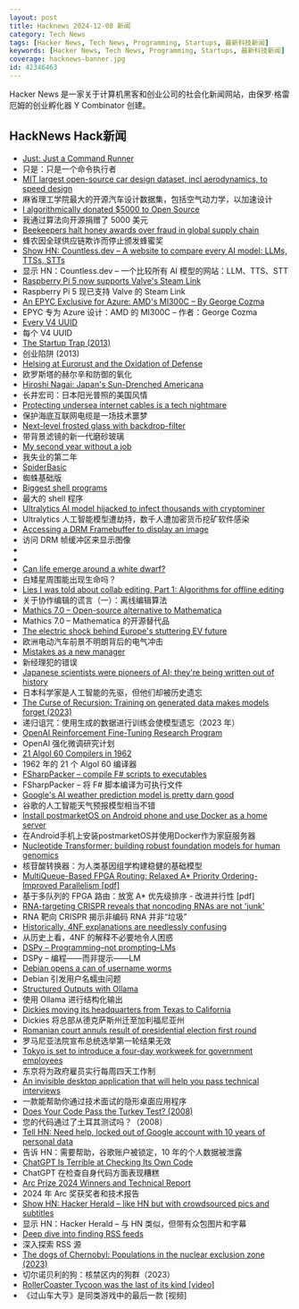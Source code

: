 ```yaml
---
layout: post
title: Hacknews 2024-12-08 新闻
category: Tech News
tags: [Hacker News, Tech News, Programming, Startups, 最新科技新闻]
keywords: [Hacker News, Tech News, Programming, Startups, 最新科技新闻]
coverage: hacknews-banner.jpg
id: 42346463
---
```


Hacker News 是一家关于计算机黑客和创业公司的社会化新闻网站，由保罗·格雷厄姆的创业孵化器 Y Combinator 创建。

## HackNews Hack新闻

- [Just: Just a Command Runner](https://just.systems/)
- 只是：只是一个命令执行者
- [MIT largest open-source car design dataset, incl aerodynamics, to speed design](https://news.mit.edu/2024/design-future-car-with-8000-design-options-1205)
- 麻省理工学院最大的开源汽车设计数据集，包括空气动力学，以加速设计
- [I algorithmically donated $5000 to Open Source](https://kvinogradov.com/algo-sponsors/)
- 我通过算法向开源捐赠了 5000 美元
- [Beekeepers halt honey awards over fraud in global supply chain](https://www.theguardian.com/business/2024/nov/30/beekeepers-halt-honey-awards)
- 蜂农因全球供应链欺诈而停止颁发蜂蜜奖
- [Show HN: Countless.dev – A website to compare every AI model: LLMs, TTSs, STTs](https://countless.dev/)
- 显示 HN：Countless.dev – 一个比较所有 AI 模型的网站：LLM、TTS、STT
- [Raspberry Pi 5 now supports Valve's Steam Link](https://www.raspberrypi.com/news/valves-steam-link-on-raspberry-pi/)
- Raspberry Pi 5 现已支持 Valve 的 Steam Link
- [An EPYC Exclusive for Azure: AMD's MI300C – By George Cozma](https://chipsandcheese.com/p/an-epyc-exclusive-for-azure-amds)
- EPYC 专为 Azure 设计：AMD 的 MI300C – 作者：George Cozma
- [Every V4 UUID](https://everyuuid.com/)
- 每个 V4 UUID
- [The Startup Trap (2013)](https://blog.cleancoder.com/uncle-bob/2013/03/05/TheStartUpTrap.html)
- 创业陷阱 (2013)
- [Helsing at Eurorust and the Oxidation of Defense](https://cafkafk.dev/p/eurorust-2024-helsing/)
- 欧罗斯塔的赫尔辛和防御的氧化
- [Hiroshi Nagai: Japan's Sun-Drenched Americana](https://www.tokyocowboy.co/articles/uy1r8j003qdvb4ozr4qgplhd3yujyn)
- 长井宏司：日本阳光普照的美国风情
- [Protecting undersea internet cables is a tech nightmare](https://spectrum.ieee.org/undersea-internet-cables-protection-tech)
- 保护海底互联网电缆是一场技术噩梦
- [Next-level frosted glass with backdrop-filter](https://www.joshwcomeau.com/css/backdrop-filter/)
- 带背景滤镜的新一代磨砂玻璃
- [My second year without a job](https://shilin.ca/my-second-year-without-job/)
- 我失业的第二年
- [SpiderBasic](https://www.spiderbasic.com/)
- 蜘蛛基础版
- [Biggest shell programs](https://github.com/oils-for-unix/oils/wiki/The-Biggest-Shell-Programs-in-the-World)
- 最大的 shell 程序
- [Ultralytics AI model hijacked to infect thousands with cryptominer](https://www.bleepingcomputer.com/news/security/ultralytics-ai-model-hijacked-to-infect-thousands-with-cryptominer/)
- Ultralytics 人工智能模型遭劫持，数千人遭加密货币挖矿软件感染
- [Accessing a DRM Framebuffer to display an image](https://embear.ch/blog/drm-framebuffer)
- 访问 DRM 帧缓冲区来显示图像
- [<dialog>: The Dialog Element](https://developer.mozilla.org/en-US/docs/Web/HTML/Element/dialog)
- <dialog>：对话框元素
- [Can life emerge around a white dwarf?](https://www.centauri-dreams.org/2024/12/06/can-life-emerge-around-a-white-dwarf/)
- 白矮星周围能出现生命吗？
- [Lies I was told about collab editing, Part 1: Algorithms for offline editing](https://www.moment.dev/blog/lies-i-was-told-pt-1)
- 关于协作编辑的谎言（一）：离线编辑算法
- [Mathics 7.0 – Open-source alternative to Mathematica](https://github.com/Mathics3/mathics-core/releases/tag/7.0.0)
- Mathics 7.0 – Mathematica 的开源替代品
- [The electric shock behind Europe's stuttering EV future](https://news.sky.com/story/the-electric-shock-behind-europes-stuttering-ev-future-and-how-china-has-leapfrogged-major-car-exporting-nations-13267440)
- 欧洲电动汽车前景不明朗背后的电气冲击
- [Mistakes as a new manager](https://terriblesoftware.org/2024/12/04/the-6-mistakes-youre-going-to-make-as-a-new-manager/)
- 新经理犯的错误
- [Japanese scientists were pioneers of AI; they're being written out of history](https://theconversation.com/japanese-scientists-were-pioneers-of-ai-yet-theyre-being-written-out-of-its-history-243762)
- 日本科学家是人工智能的先驱，但他们却被历史遗忘
- [The Curse of Recursion: Training on generated data makes models forget (2023)](https://arxiv.org/abs/2305.17493)
- 递归诅咒：使用生成的数据进行训练会使模型遗忘（2023 年）
- [OpenAI Reinforcement Fine-Tuning Research Program](https://openai.com/form/rft-research-program/)
- OpenAI 强化微调研究计划
- [21 Algol 60 Compilers in 1962](https://shape-of-code.com/2024/12/01/21-algol-60-compilers-in-1962/)
- 1962 年的 21 个 Algol 60 编译器
- [FSharpPacker – compile F# scripts to executables](https://github.com/kant2002/FSharpPacker)
- FSharpPacker – 将 F# 脚本编译为可执行文件
- [Google's AI weather prediction model is pretty darn good](https://www.theverge.com/2024/12/7/24314064/ai-weather-forecast-model-google-deepmind-gencast)
- 谷歌的人工智能天气预报模型相当不错
- [Install postmarketOS on Android phone and use Docker as a home server](https://crackoverflow.com/docs/system_administration/containerization/install-docker-natively-on-android-phone-and-use-it-as-a-home-server/)
- 在Android手机上安装postmarketOS并使用Docker作为家庭服务器
- [Nucleotide Transformer: building robust foundation models for human genomics](https://www.nature.com/articles/s41592-024-02523-z)
- 核苷酸转换器：为人类基因组学构建稳健的基础模型
- [MultiQueue-Based FPGA Routing: Relaxed A* Priority Ordering-Improved Parallelism [pdf]](https://www.eecg.utoronto.ca/~mcj/papers/2024.mqrouter.fpt.pdf)
- 基于多队列的 FPGA 路由：放宽 A* 优先级排序 - 改进并行性 [pdf]
- [RNA-targeting CRISPR reveals that noncoding RNAs are not 'junk'](https://phys.org/news/2024-11-rna-crispr-reveals-hundreds-noncoding.html)
- RNA 靶向 CRISPR 揭示非编码 RNA 并非“垃圾”
- [Historically, 4NF explanations are needlessly confusing](https://minimalmodeling.substack.com/p/historically-4nf-explanations-are)
- 从历史上看，4NF 的解释不必要地令人困惑
- [DSPy – Programming–not prompting–LMs](https://dspy.ai/)
- DSPy – 编程——而非提示——LM
- [Debian opens a can of username worms](https://lwn.net/SubscriberLink/1000485/670ef0045e5e8a3e/)
- Debian 引发用户名蠕虫问题
- [Structured Outputs with Ollama](https://ollama.com/blog/structured-outputs)
- 使用 Ollama 进行结构化输出
- [Dickies moving its headquarters from Texas to California](https://abc7.com/post/dickies-clothing-company-moving-headquarters-texas-orange-county/15622767/)
- Dickies 将总部从德克萨斯州迁至加利福尼亚州
- [Romanian court annuls result of presidential election first round](https://www.bbc.com/news/articles/cn4x2epppego)
- 罗马尼亚法院宣布总统选举第一轮结果无效
- [Tokyo is set to introduce a four-day workweek for government employees](https://www.cnn.com/2024/12/06/asia/tokyo-government-4-day-workweek-intl-hnk/index.html)
- 东京将为政府雇员实行每周四天工作制
- [An invisible desktop application that will help you pass technical interviews](https://github.com/ibttf/interview-coder)
- 一款能帮助你通过技术面试的隐形桌面应用程序
- [Does Your Code Pass the Turkey Test? (2008)](http://www.moserware.com/2008/02/does-your-code-pass-turkey-test.html)
- 您的代码通过了土耳其测试吗？（2008）
- [Tell HN: Need help, locked out of Google account with 10 years of personal data]()
- 告诉 HN：需要帮助，谷歌账户被锁定，10 年的个人数据被泄露
- [ChatGPT Is Terrible at Checking Its Own Code](https://spectrum.ieee.org/chatgpt-checking-sucks)
- ChatGPT 在检查自身代码方面表现糟糕
- [Arc Prize 2024 Winners and Technical Report](https://arcprize.org/2024-results)
- 2024 年 Arc 奖获奖者和技术报告
- [Show HN: Hacker Herald – like HN but with crowdsourced pics and subtitles](https://hackerherald.com/)
- 显示 HN：Hacker Herald – 与 HN 类似，但带有众包图片和字幕
- [Deep dive into finding RSS feeds](https://lighthouseapp.io/blog/deep-dive-finding-rss-feeds)
- 深入探索 RSS 源
- [The dogs of Chernobyl: Populations in the nuclear exclusion zone (2023)](https://www.science.org/doi/10.1126/sciadv.ade2537)
- 切尔诺贝利的狗：核禁区内的狗群（2023）
- [RollerCoaster Tycoon was the last of its kind [video]](https://www.youtube.com/watch?v=0JouTsMQsEA)
- 《过山车大亨》是同类游戏中的最后一款 [视频]

